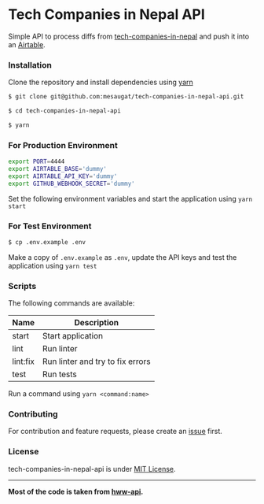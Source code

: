 # Tech Companies in Nepal API

Simple API to process diffs from [tech-companies-in-nepal](https://github.com/mesaugat/tech-companies-in-nepal) and push it into an [Airtable](https://airtable.com/shrXv3YvlfxLnHJfr).

### Installation

Clone the repository and install dependencies using [yarn](https://yarnpkg.com/en/)

```bash
$ git clone git@github.com:mesaugat/tech-companies-in-nepal-api.git

$ cd tech-companies-in-nepal-api

$ yarn
```

### For Production Environment

```bash
export PORT=4444
export AIRTABLE_BASE='dummy'
export AIRTABLE_API_KEY='dummy'
export GITHUB_WEBHOOK_SECRET='dummy'
```

Set the following environment variables and start the application using `yarn start`

### For Test Environment

```bash
$ cp .env.example .env
```

Make a copy of `.env.example` as `.env`, update the API keys and test the application using `yarn test`

### Scripts

The following commands are available:

|Name        |Description                                                                                   |
|------------|----------------------------------------------------------------------------------------------|
|start       | Start application                                                                            |
|lint        | Run linter                                                                                   |
|lint:fix    | Run linter and try to fix errors                                                             |
|test        | Run tests

Run a command using `yarn <command:name>`

### Contributing

For contribution and feature requests, please create an [issue](https://github.com/mesaugat/tech-companies-in-nepal-api/issues/new) first.

### License

tech-companies-in-nepal-api is under [MIT License](LICENSE.md).

---

__Most of the code is taken from [hww-api](https://github.com/poteto/hww-api).__
